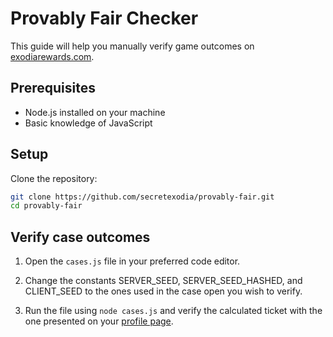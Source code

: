 # Provably Fair Checker

This guide will help you manually verify game outcomes on [exodiarewards.com](https://exodiarewards.com).

## Prerequisites

- Node.js installed on your machine
- Basic knowledge of JavaScript

## Setup

Clone the repository:  
```sh
git clone https://github.com/secretexodia/provably-fair.git
cd provably-fair
```

## Verify case outcomes

1. Open the `cases.js` file in your preferred code editor.  

2. Change the constants SERVER_SEED, SERVER_SEED_HASHED, and CLIENT_SEED to the ones used in the case open you wish to verify.  

3. Run the file using `node cases.js` and verify the calculated ticket with the one presented on your [profile page](https://exodiarewards.com/profile).

